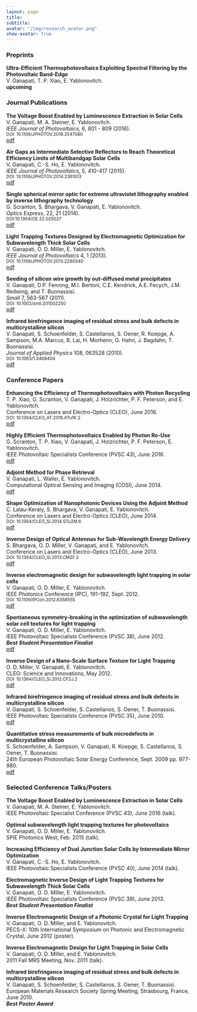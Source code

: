 ```yaml
---
layout: page
title: 
subtitle:
avatar: "/img/research_avatar.png"
show-avatar: true
---
```



### Preprints


**Ultra-Efficient Thermophotovoltaics Exploiting Spectral Filtering by the Photovoltaic Band-Edge**  
V. Ganapati, T. P. Xiao, E. Yablonovitch.  
**upcoming**


### Journal Publications


**The Voltage Boost Enabled by Luminescence Extraction in Solar Cells**  
V. Ganapati, M. A. Steiner, E. Yablonovitch.  
*IEEE Journal of Photovoltaics*, 6, 801 - 809 (2016).   
<small>DOI: 10.1109/JPHOTOV.2016.2547580</small>  
[pdf](publications/VoltageBoost.pdf)

**Air Gaps as Intermediate Selective Reflectors to Reach Theoretical Efficiency Limits of Multibandgap Solar Cells**  
V. Ganapati, C.-S. Ho, E. Yablonovitch.  
*IEEE Journal of Photovoltaics*, 5, 410-417 (2015).  
<small>DOI: 10.1109/JPHOTOV.2014.2361013</small>  
[pdf](publications/ganapati_jpv_2014.pdf)

**Single spherical mirror optic for extreme ultraviolet lithography enabled by inverse lithography technology**  
G. Scranton, S. Bhargava, V. Ganapati, E. Yablonovitch.  
*Optics Express*, 22, 21 (2014).   
<small>DOI:10.1364/OE.22.025027</small>  
[pdf](publications/scranton_EUV.pdf)

**Light Trapping Textures Designed by Electromagnetic Optimization for Subwavelength Thick Solar Cells**  
V. Ganapati, O. D. Miller, E. Yablonovitch.  
*IEEE Journal of Photovoltaics* 4, 1 (2013).  
<small>DOI: 10.1109/JPHOTOV.2013.2280340</small>  
[pdf](publications/ieee_jpv_light_trapping.pdf)

**Seeding of silicon wire growth by out-diffused metal precipitates**  
V. Ganapati, D.P. Fenning, M.I. Bertoni, C.E. Kendrick, A.E. Fecych, J.M. Redwing, and T. Buonassisi.  
*Small* 7, 563-567 (2011).  
<small>DOI: 10.1002/smll.201002250</small>  
[pdf](publications/Small.pdf)

**Infrared birefringence imaging of residual stress and bulk defects in multicrystalline silicon**  
V. Ganapati, S. Schoenfelder, S. Castellanos, S. Oener, R. Koepge, A. Sampson, M.A. Marcus, B. Lai, H. Morhenn, G. Hahn, J. Bagdahn, T. Buonassisi.  
*Journal of Applied Physics* 108, 063528 (2010).  
<small>DOI: 10.1063/1.3468404</small>  
[pdf](publications/JournalAppliedPhys.pdf)


### Conference Papers


**Enhancing the Efficiency of Thermophotovoltaics with Photon Recycling**  
T. P. Xiao, G. Scranton, V. Ganapati, J. Holzrichter, P. F. Peterson, and E. Yablonovitch.  
Conference on Lasers and Electro-Optics (CLEO), June 2016.  
<small>DOI: 10.1364/CLEO_AT.2016.ATu1K.2</small>  
[pdf](publications/TPV-CLEO.pdf)

**Highly Efficient Thermophotovoltaics Enabled by Photon Re-Use**  
G. Scranton, T. P. Xiao, V. Ganapati, J. Holzrichter, P. F. Peterson, E. Yablonovitch.  
IEEE Photovoltaic Specialists Conference (PVSC 43), June 2016.  
[pdf](publications/TPV-PVSC.pdf)

**Adjoint Method for Phase Retrieval**  
V. Ganapati, L. Waller, E. Yablonovitch.  
Computational Optical Sensing and Imaging (COSI), June 2014.  
[pdf](publications/COSI-2014.pdf)

**Shape Optimization of Nanophotonic Devices Using the Adjoint Method**  
C. Lalau-Keraly, S. Bhargava, V. Ganapati, E. Yablonovitch.  
Conference on Lasers and Electro-Optics (CLEO), June 2014.  
<small>DOI: 10.1364/CLEO_SI.2014.STu2M.6</small>  
[pdf](publications/CLEO-2014.pdf)

**Inverse Design of Optical Antennas for Sub-Wavelength Energy Delivery**   
S. Bhargava, O. D. Miller, V. Ganapati, and E. Yablonovitch.  
Conference on Lasers and Electro-Optics (CLEO), June 2013.  
<small>DOI: 10.1364/CLEO_SI.2013.CM2F.2</small>  
[pdf](publications/bhargava_cleo_2012.pdf)

**Inverse electromagnetic design for subwavelength light trapping in solar cells**   
V. Ganapati, O. D. Miller, E. Yablonovitch.  
IEEE Photonics Conference (IPC), 191-192, Sept. 2012.  
<small>DOI: 10.1109/IPCon.2012.6358555</small>  
[pdf](publications/IPC_paper.pdf)

**Spontaneous symmetry-breaking in the optimization of subwavelength solar cell textures for light trapping**  
V. Ganapati, O. D. Miller, E. Yablonovitch.  
IEEE Photovoltaic Specialists Conference (PVSC 38), June 2012.   
***Best Student Presentation Finalist***  
[pdf](publications/ganapati_pvsc_2012.pdf)

**Inverse Design of a Nano-Scale Surface Texture for Light Trapping**   
O. D. Miller, V. Ganapati, E. Yablonovitch.  
CLEO: Science and Innovations, May 2012.  
<small>DOI: 10.1364/CLEO_SI.2012.CF2J.2</small>  
[pdf](publications/miller_cleo_2012.pdf)

**Infrared birefringence imaging of residual stress and bulk defects in multicrystalline silicon**   
V. Ganapati, S. Schoenfelder, S. Castellanos, S. Oener, T. Buonassisi.  
IEEE Photovoltaic Specialists Conference (PVSC 35), June 2010.  
[pdf](publications/Ganapati-IEEEPVSC-2010.pdf)

**Quantitative stress measurements of bulk microdefects in multicrystalline silicon**  
S. Schoenfelder, A. Sampson, V. Ganapati, R. Koepge, S. Castellanos, S. Oener, T. Buonassisi.  
24th European Photovoltaic Solar Energy Conference, Sept. 2009 pp. 977-980.  
[pdf](publications/Schoenfelder-EUPVSEC-2009.pdf)


### Selected Conference Talks/Posters


**The Voltage Boost Enabled by Luminescence Extraction in Solar Cells**  
V. Ganapati, M. A. Steiner, E. Yablonovitch.  
IEEE Photovoltaic Specialist Conference (PVSC 43), June 2016 (talk).

**Optimal subwavelength light trapping textures for photovoltaics**  
V. Ganapati, O. D. Miller, E. Yablonovitch.  
SPIE Photonics West, Feb. 2015 (talk).

**Increasing Efficiency of Dual Junction Solar Cells by Intermediate Mirror Optimization**  
V. Ganapati, C.-S. Ho, E. Yablonovitch.  
IEEE Photovoltaic Specialists Conference (PVSC 40), June 2014 (talk).

**Electromagnetic Inverse Design of Light Trapping Textures for Subwavelength Thick Solar Cells**   
V. Ganapati, O. D. Miller, E. Yablonovitch.  
IEEE Photovoltaic Specialists Conference (PVSC 39), June 2013.  
***Best Student Presentation Finalist***

**Inverse Electromagnetic Design of a Photonic Crystal for Light Trapping**  
V. Ganapati, O. D. Miller, and E. Yablonovitch.  
PECS-X: 10th International Symposium on Photonic and Electromagnetic Crystal, June 2012 (poster).

**Inverse Electromagnetic Design for Light Trapping in Solar Cells**  
V. Ganapati, O. D. Miller, and E. Yablonovitch.  
2011 Fall MRS Meeting, Nov. 2011 (talk).

**Infrared birefringence imaging of residual stress and bulk defects in multicrystalline silicon**  
V. Ganapati, S. Schoenfelder, S. Castellanos, S. Oener, T. Buonassisi.  
European Materials Research Society Spring Meeting, Strasbourg, France, June 2010.  
***Best Poster Award***
